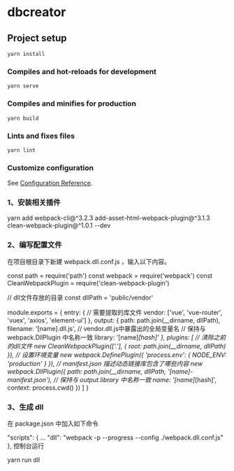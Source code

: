 # dbcreator

## Project setup
```
yarn install
```

### Compiles and hot-reloads for development
```
yarn serve
```

### Compiles and minifies for production
```
yarn build
```

### Lints and fixes files
```
yarn lint
```

### Customize configuration
See [Configuration Reference](https://cli.vuejs.org/config/).


### 1、安装相关插件

yarn add webpack-cli@^3.2.3 add-asset-html-webpack-plugin@^3.1.3 clean-webpack-plugin@^1.0.1 --dev
### 2、编写配置文件

在项目根目录下新建
webpack.dll.conf.js
，输入以下内容。

const path = require('path')
const webpack = require('webpack')
const CleanWebpackPlugin = require('clean-webpack-plugin')

// dll文件存放的目录
const dllPath = 'public/vendor'

module.exports = {
 entry: {
  // 需要提取的库文件
  vendor: ['vue', 'vue-router', 'vuex', 'axios', 'element-ui']
 },
 output: {
  path: path.join(__dirname, dllPath),
  filename: '[name].dll.js',
  // vendor.dll.js中暴露出的全局变量名
  // 保持与 webpack.DllPlugin 中名称一致
  library: '[name]_[hash]'
 },
 plugins: [
  // 清除之前的dll文件
  new CleanWebpackPlugin(['*.*'], {
   root: path.join(__dirname, dllPath)
  }),
  // 设置环境变量
  new webpack.DefinePlugin({
   'process.env': {
    NODE_ENV: 'production'
   }
  }),
  // manifest.json 描述动态链接库包含了哪些内容
  new webpack.DllPlugin({
   path: path.join(__dirname, dllPath, '[name]-manifest.json'),
   // 保持与 output.library 中名称一致
   name: '[name]_[hash]',
   context: process.cwd()
  })
 ]
}
### 3、生成 dll

在 package.json 中加入如下命令

"scripts": {
  ...
  "dll": "webpack -p --progress --config ./webpack.dll.conf.js"
},
控制台运行

yarn run dll
